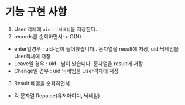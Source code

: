 # 기능 구현 사항

1. User 객체에 `uid--:닉네임`을 저장한다.
2. records를 순회하면서-> O(N)

- enter일경우 : uid-님이 들어왔습니다.. 문자열을 result에 저장, uid:닉네임을 User객체에 저장
- Leave일 경우 : uid--님이 났습니다. 문자열을 result에 저장
- Change일 경우 : uid:닉네임을 User객체에 저장

3. Result 배열을 순회하면서

- 각 문자열.Repalce(유저아이디, 닉네임)
